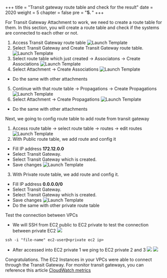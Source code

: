 +++
title = "Transit gateway route table and check for the result"
date = 2020
weight = 5
chapter = false
pre = "<b>5. </b>"
+++

For Transit Gateway Attachment to work, we need to create a route table for them. 
In this section, you will create a route table and check if the systems are connected to each other or not.

1. Access Transit Gateway route table
  ![Launch Template](/images/anh/photo37.png)
2. Select Transit Gateway and Create Transit Gateway route table.
  ![Launch Template](/images/anh/photo23.png)
3. Select route table which just created -> Associatons -> Create Associations
  ![Launch Template](/images/anh/photo24.png)
4. Select Attachment -> Create Associations
  ![Launch Template](/images/anh/photo25.png)
  - Do the same with other attachments
5. Continue with that route table -> Propagations -> Create Propagations
  ![Launch Template](/images/anh/photo24.png)
6. Select Attachment -> Create Propagations
  ![Launch Template](/images/anh/photo25.png)
  - Do the same with other attachments

Next, we going to config route table to add route from transit gateway

1. Access route table -> select route table -> routes -> edit routes
  ![Launch Template](/images/anh/photo26.png)
2. With Public route table, we add route and config it
  - Fill IP address **172.12.0.0** 
  - Select Transit Gateway.
  - Select Transit Gateway which is created.
  - Save changes 
  ![Launch Template](/images/anh/photo27.png)
3. With Private route table, we add route and config it.
  - Fill IP address **0.0.0.0/0** 
  - Select Transit Gateway.
  - Select Transit Gateway which is created.
  - Save changes 
  ![Launch Template](/images/anh/photo28.png)
  - Do the same with other private route table

Test the connection between VPCs

- We will SSH from EC2 public to EC2 private to test the connection between private EC2
  ![](/images/anh/photo29.png)
 ```
 ssh -i "file-name" ec2-user@<private ec2 ip>
 ```
- After accessed into EC2 private 1 we ping to EC2 private 2 and 3
  ![](/images/anh/photo30.png)
  ![](/images/anh/photo31.png)

Congratulations. The EC2 Instances in your VPCs were able to connect through the Transit Gateway.
For monitor transit gateways, you can reference this article [CloudWatch metrics](https://docs.aws.amazon.com/vpc/latest/tgw/transit-gateway-cloudwatch-metrics.html)

